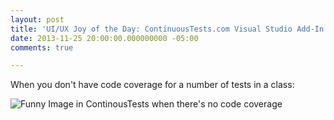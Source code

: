 ```yaml
---
layout: post
title: 'UI/UX Joy of the Day: ContinuousTests.com Visual Studio Add-In'
date: 2013-11-25 20:00:00.000000000 -05:00
comments: true

---
```

When you don't have code coverage for a number of tests in a class:

![Funny Image in ContinousTests when there's no code coverage]({{site.post-images}}/2013-11-25_TharBeDragons.png)
